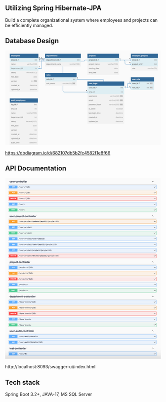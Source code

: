 ## Utilizing Spring Hibernate-JPA
Build a complete organizational system where employees and projects can be efficiently managed.

## Database Design
![img_1.png](img_1.png)

https://dbdiagram.io/d/682107db5b2fc4582f1e8f66

## API Documentation
![img.png](img.png)

http://localhost:8093/swagger-ui/index.html

## Tech stack
Spring Boot 3.2+, JAVA-17, MS SQL Server



